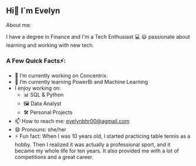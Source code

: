 ## Hi👋 I´m Evelyn

About me: 

I have a degree in Finance and I'm a Tech Enthusiast 💻 😃 passionate about learning and working with new tech.

### A Few Quick Facts⚡️:

- 🔭 I’m currently working on Concentrix.
- 🌱 I’m currently learning PowerBi and Machine Learning
- I enjoy working on:
   - 📊 SQL & Python
   - 🖼 Data Analyst
   - 🛠 Personal Projects
- 📫 How to reach me: evelynbhr00@agmail.com
- 😄 Pronouns: she/her
- ⚡ Fun fact: When I was 10 years old, I started practicing table tennis as a hobby. Then I realized it was actually a professional sport, and it became my whole life for ten years. It also provided me with a lot of competitions and a great career.
